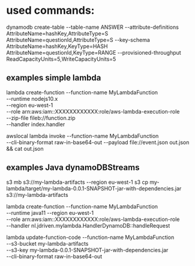 # used commands:

dynamodb create-table --table-name ANSWER --attribute-definitions AttributeName=hashKey,AttributeType=S AttributeName=questionId,AttributeType=S --key-schema AttributeName=hashKey,KeyType=HASH AttributeName=questionId,KeyType=RANGE --provisioned-throughput ReadCapacityUnits=5,WriteCapacityUnits=5



## examples simple lambda

lambda create-function --function-name MyLambdaFunction \
--runtime nodejs10.x \
--region eu-west-1 \
--role arn:aws:iam::XXXXXXXXXXXX:role/aws-lambda-execution-role \
--zip-file fileb://function.zip \
--handler index.handler


awslocal lambda invoke --function-name MyLambdaFunction \
--cli-binary-format raw-in-base64-out --payload file://event.json out.json && cat out.json

## examples Java dynamoDBStreams
s3 mb s3://my-lambda-artifacts --region eu-west-1
s3 cp my-lambda/target/my-lambda-0.0.1-SNAPSHOT-jar-with-dependencies.jar s3://my-lambda-artifacts


lambda create-function --function-name MyLambdaFunction \
--runtime java11 --region eu-west-1 \
--role arn:aws:iam::XXXXXXXXXXXX:role/aws-lambda-execution-role \
--handler nl.jdriven.mylambda.HandlerDynamoDB::handleRequest

lambda update-function-code --function-name MyLambdaFunction \
--s3-bucket my-lambda-artifacts \
--s3-key my-lambda-0.0.1-SNAPSHOT-jar-with-dependencies.jar \
--cli-binary-format raw-in-base64-out
